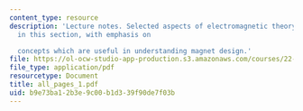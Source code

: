 ```yaml
---
content_type: resource
description: 'Lecture notes. Selected aspects of electromagnetic theory are reviewed
  in this section, with emphasis on

  concepts which are useful in understanding magnet design.'
file: https://ol-ocw-studio-app-production.s3.amazonaws.com/courses/22-68j-superconducting-magnets-spring-2003/b9e73ba12b3e9c00b1d339f90de7f03b_all_pages_1.pdf
file_type: application/pdf
resourcetype: Document
title: all_pages_1.pdf
uid: b9e73ba1-2b3e-9c00-b1d3-39f90de7f03b
---
```

